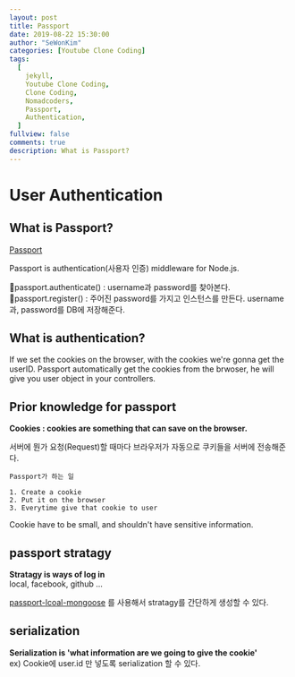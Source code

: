 ```yaml
---
layout: post
title: Passport
date: 2019-08-22 15:30:00
author: "SeWonKim"
categories: [Youtube Clone Coding]
tags:
  [
    jekyll,
    Youtube Clone Coding,
    Clone Coding,
    Nomadcoders,
    Passport,
    Authentication,
  ]
fullview: false
comments: true
description: What is Passport?
---
```


# User Authentication

## What is Passport?

[Passport](http://www.passportjs.org/)

Passport is authentication(사용자 인증) middleware for Node.js.

🍎passport.authenticate() : username과 password를 찾아본다.  
🍊passport.register() : 주어진 password를 가지고 인스턴스를 만든다. username과, password를 DB에 저장해준다.

## What is authentication?

If we set the cookies on the browser, with the cookies we're gonna get the userID.
Passport automatically get the cookies from the brwoser, he will give you user object in your controllers.

## Prior knowledge for passport

**Cookies : cookies are something that can save on the browser.**

서버에 뭔가 요청(Request)할 때마다 브라우저가 자동으로 쿠키들을 서버에 전송해준다.

```
Passport가 하는 일

1. Create a cookie
2. Put it on the browser
3. Everytime give that cookie to user
```

Cookie have to be small, and shouldn't have sensitive information.

## passport stratagy

**Stratagy is ways of log in**  
local, facebook, github ...

[passport-lcoal-mongoose](https://github.com/saintedlama/passport-local-mongoose) 를 사용해서 stratagy를 간단하게 생성할 수 있다.

## serialization

**Serialization is 'what information are we going to give the cookie'**  
ex) Cookie에 user.id 만 넣도록 serialization 할 수 있다.
